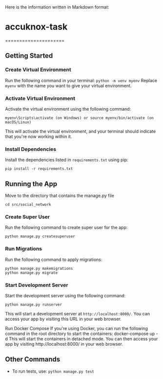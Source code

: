 Here is the information written in Markdown format:

# accuknox-task
=====================

Getting Started
---------------

### Create Virtual Environment
Run the following command in your terminal:
```python -m venv myenv```
Replace `myenv` with the name you want to give your virtual environment.

### Activate Virtual Environment
Activate the virtual environment using the following command:
```
myenv\Scripts\activate (on Windows) or source myenv/bin/activate (on macOS/Linux)
```
This will activate the virtual environment, and your terminal should indicate that you're now working within it.

### Install Dependencies
Install the dependencies listed in `requirements.txt` using pip:
```
pip install -r requirements.txt
```

Running the App
---------------

Move to the directory that contains the manage.py file
```
cd src/social_network
```

### Create Super User
Run the following command to create super user for the app:
```
python manage.py createsuperuser
```

### Run Migrations
Run the following command to apply migrations:
```
python manage.py makemigrations
python manage.py migrate
```
### Start Development Server
Start the development server using the following command:
```
python manage.py runserver
```
This will start a development server at `http://localhost:8000/`. You can access your app by visiting this URL in your web browser.

Run Docker Compose
If you're using Docker, you can run the following command in the root directory to start the containers: docker-compose up -d This will start the containers in detached mode. You can then access your app by visiting http://localhost:8000/ in your web browser.


Other Commands
---------------

* To run tests, use: `python manage.py test`